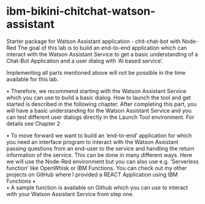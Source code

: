 # ibm-bikini-chitchat-watson-assistant
Starter package for Watson Assistant application - chit-chat-bot with Node-Red 
The goal of this lab is to build an end-to-end application which can interact with the Watson Assistant Service to get a basic understanding of a Chat-Bot Application and a user dialog with ‘AI based service’.

Implementing all parts mentioned above will not be possible in the time available for this lab.

•	Therefore, we recommend starting with the Watson Assistant Service which you can use to build a basic dialog. How to launch the tool and get started is described in the following chapter. After completing this part, you will have a basic understanding for the Watson Assistant Service and you can test different user dialogs directly in the Launch Tool environment.
For details see Chapter 2 

•	To move forward we want to build an ‘end-to-end’ application for which you need an interface program to interact with the Watson Assistant passing questions from an end-user to the service and handling the return information of the service. This can be done in many different ways. Here we will use the Node-Red environment but you can also use e.g. ‘Serverless function’ like OpenWhisk or IBM Functions. You can check out my other projects on GitHub where I provided a REACT Application using IBM Functions
•	
•	A sample function is available on Github which you can use to interact with your Watson Assistant Service from step one.
